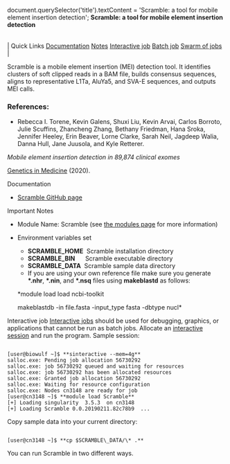 

document.querySelector('title').textContent = 'Scramble: a tool for mobile element insertion detection';
**Scramble: a tool for mobile element insertion detection**


|  |
| --- |
| 
Quick Links
[Documentation](#doc)
[Notes](#notes)
[Interactive job](#int) 
[Batch job](#sbatch) 
[Swarm of jobs](#swarm) 
 |



Scramble is a mobile element insertion (MEI) detection tool. It identifies clusters of soft clipped reads
in a BAM file, builds consensus sequences, aligns to representative L1Ta, AluYa5, and SVA-E sequences, and
outputs MEI calls. 



### References:


* Rebecca I. Torene, Kevin Galens, Shuxi Liu, Kevin Arvai, Carlos Borroto, Julie Scuffins, 
Zhancheng Zhang, Bethany Friedman, Hana Sroka, Jennifer Heeley, Erin Beaver, Lorne Clarke, 
Sarah Neil, Jagdeep Walia, Danna Hull, Jane Juusola, and Kyle Retterer.  

*Mobile element insertion detection in 89,874 clinical exomes*   

[Genetics in Medicine](https://www.nature.com/articles/s41436-020-0749-x) (2020).


Documentation
* [Scramble GitHub page](https://github.com/GeneDx/scramble)


Important Notes
* Module Name: Scramble (see [the modules page](https://hpc.nih.gov/apps/modules.html) for more information)
* Environment variables set
	+ **SCRAMBLE\_HOME**  Scramble installation directory
	+ **SCRAMBLE\_BIN**      Scramble executable directory
	+ **SCRAMBLE\_DATA**  Scramble sample data directory
	+ If you are using your own reference file make sure you generate **\*.nhr**, **\*.nin**, and **\*.nsq** files using **makeblastd** as follows:  
	
	*module load load ncbi-toolkit  
	
	 makeblastdb -in file.fasta -input\_type fasta -dbtype nucl*



Interactive job
[Interactive jobs](/docs/userguide.html#int) should be used for debugging, graphics, or applications that cannot be run as batch jobs.
Allocate an [interactive session](/docs/userguide.html#int) and run the program. Sample session:



```

[user@biowulf ~]$ **sinteractive --mem=4g**
salloc.exe: Pending job allocation 56730292
salloc.exe: job 56730292 queued and waiting for resources
salloc.exe: job 56730292 has been allocated resources
salloc.exe: Granted job allocation 56730292
salloc.exe: Waiting for resource configuration
salloc.exe: Nodes cn3148 are ready for job
[user@cn3148 ~]$ **module load Scramble** 
[+] Loading singularity  3.5.3  on cn3148
[+] Loading Scramble 0.0.20190211.82c78b9  ...

```

Copy sample data into your current directory:

```

[user@cn3148 ~]$ **cp $SCRAMBLE\_DATA/\* .**

```
 
You can run Scramble in two different ways.   


